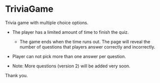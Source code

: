 # TriviaGame
  Trivia game with multiple choice options.

* The player has a limited amount of time to finish the quiz. 

  * The game ends when the time runs out. The page will reveal the number of questions that players answer correctly and incorrectly.

* Player can not pick more than one answer per question.

* Note: More questions (version 2) will be added very soon. 

Thank you. 